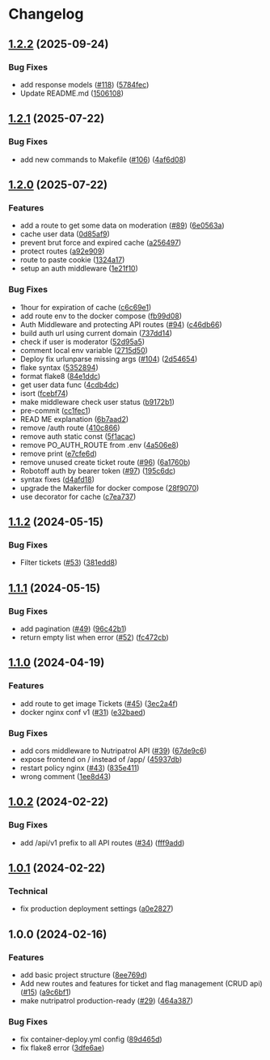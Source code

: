 # Changelog

## [1.2.2](https://github.com/openfoodfacts/nutripatrol/compare/v1.2.1...v1.2.2) (2025-09-24)


### Bug Fixes

* add response models ([#118](https://github.com/openfoodfacts/nutripatrol/issues/118)) ([5784fec](https://github.com/openfoodfacts/nutripatrol/commit/5784fecb85fc6c92d09d8e9f6a5b9308f80c259f))
* Update README.md ([1506108](https://github.com/openfoodfacts/nutripatrol/commit/15061080f4cbc132b251b97918c8cd0da153d951))

## [1.2.1](https://github.com/openfoodfacts/nutripatrol/compare/v1.2.0...v1.2.1) (2025-07-22)


### Bug Fixes

* add new commands to Makefile ([#106](https://github.com/openfoodfacts/nutripatrol/issues/106)) ([4af6d08](https://github.com/openfoodfacts/nutripatrol/commit/4af6d0829d2f2f6ac9d47fa44edb872c9db5305b))

## [1.2.0](https://github.com/openfoodfacts/nutripatrol/compare/v1.1.2...v1.2.0) (2025-07-22)


### Features

* add a route to get some data on moderation ([#89](https://github.com/openfoodfacts/nutripatrol/issues/89)) ([6e0563a](https://github.com/openfoodfacts/nutripatrol/commit/6e0563ae338b2cb24933788e4266216c7182c2cc))
* cache user data ([0d85af9](https://github.com/openfoodfacts/nutripatrol/commit/0d85af9b57be40c33139e727c3e73b9d628754c9))
* prevent brut force and expired cache ([a256497](https://github.com/openfoodfacts/nutripatrol/commit/a256497db12ca04716957db612a08e474d0ddac1))
* protect routes ([a92e909](https://github.com/openfoodfacts/nutripatrol/commit/a92e9099a2686b7918503c586a12101576a7264e))
* route to paste cookie ([1324a17](https://github.com/openfoodfacts/nutripatrol/commit/1324a177a670f49a4c3c346acaa64d1028b67653))
* setup an auth middleware ([1e21f10](https://github.com/openfoodfacts/nutripatrol/commit/1e21f1034be85e70d0425f6bc0cc4d0f74f5fec2))


### Bug Fixes

* 1hour for expiration of cache ([c6c69e1](https://github.com/openfoodfacts/nutripatrol/commit/c6c69e10959ad8fb16a9726f78bc3bff990ec389))
* add route env to the docker compose ([fb99d08](https://github.com/openfoodfacts/nutripatrol/commit/fb99d08578016bd170b0ff847bef5a7660f3c2c2))
* Auth Middleware and protecting API routes ([#94](https://github.com/openfoodfacts/nutripatrol/issues/94)) ([c46db66](https://github.com/openfoodfacts/nutripatrol/commit/c46db667c67319874ff29e185210a1d217a7d7f8))
* build auth url using current domain ([737dd14](https://github.com/openfoodfacts/nutripatrol/commit/737dd14879fcfd673a3856fe8af55db3c1291879))
* check if user is moderator ([52d95a5](https://github.com/openfoodfacts/nutripatrol/commit/52d95a5bb8af9bd0902f1654ba06d444f765590c))
* comment local env variable ([2715d50](https://github.com/openfoodfacts/nutripatrol/commit/2715d5043a05f940360f1f6d557edcac26f43394))
* Deploy fix urlunparse missing args ([#104](https://github.com/openfoodfacts/nutripatrol/issues/104)) ([2d54654](https://github.com/openfoodfacts/nutripatrol/commit/2d5465439281f4975baf2f327cbcf19575854240))
* flake syntax ([5352894](https://github.com/openfoodfacts/nutripatrol/commit/5352894957630aec61b83a9ed74cd1a8a5659adf))
* format flake8 ([84e1ddc](https://github.com/openfoodfacts/nutripatrol/commit/84e1ddc55f3d25add28e6b9209dd057473f4d489))
* get user data func ([4cdb4dc](https://github.com/openfoodfacts/nutripatrol/commit/4cdb4dc67344659fd52c932e708e693f25fb8610))
* isort ([fcebf74](https://github.com/openfoodfacts/nutripatrol/commit/fcebf74961e7edf0e434bba74d9ff46126f04fe7))
* make middleware check user status ([b9172b1](https://github.com/openfoodfacts/nutripatrol/commit/b9172b119b22d3578d1f06e6425c18de4477d87d))
* pre-commit ([cc1fec1](https://github.com/openfoodfacts/nutripatrol/commit/cc1fec1db30c55470aec7cc83197bcaf8d49e8a5))
* READ ME explanation ([6b7aad2](https://github.com/openfoodfacts/nutripatrol/commit/6b7aad257a23b5b8f0b5c845bd253c6b79472f57))
* remove /auth route ([410c866](https://github.com/openfoodfacts/nutripatrol/commit/410c8664cae9bc0e293410196726bfbf99a7e4af))
* remove auth static const ([5f1acac](https://github.com/openfoodfacts/nutripatrol/commit/5f1acacf2a237905659784b05d3b2a892ad93295))
* remove PO_AUTH_ROUTE from .env ([4a506e8](https://github.com/openfoodfacts/nutripatrol/commit/4a506e8489a2582cd728b50a16d7d1c0349e9f6c))
* remove print ([e7cfe6d](https://github.com/openfoodfacts/nutripatrol/commit/e7cfe6d0327b67dbc2eade18e952b5dc4b40de63))
* remove unused create ticket route ([#96](https://github.com/openfoodfacts/nutripatrol/issues/96)) ([6a1760b](https://github.com/openfoodfacts/nutripatrol/commit/6a1760bf3b7248317fe13bd0e30f5e2f9d23fce9))
* Robotoff auth by bearer token ([#97](https://github.com/openfoodfacts/nutripatrol/issues/97)) ([195c6dc](https://github.com/openfoodfacts/nutripatrol/commit/195c6dcb572bf9678265b43368d60315e41bdff6))
* syntax fixes ([d4afd18](https://github.com/openfoodfacts/nutripatrol/commit/d4afd1861dff2125700ed635f95e2efdc60e2ff5))
* upgrade the Makerfile for docker compose ([28f9070](https://github.com/openfoodfacts/nutripatrol/commit/28f907009eaf9fec6739c6c72e3feeea276ad510))
* use decorator for cache ([c7ea737](https://github.com/openfoodfacts/nutripatrol/commit/c7ea7378bff215d030e3b4da76e4939fd1e82984))

## [1.1.2](https://github.com/openfoodfacts/nutripatrol/compare/v1.1.1...v1.1.2) (2024-05-15)


### Bug Fixes

* Filter tickets ([#53](https://github.com/openfoodfacts/nutripatrol/issues/53)) ([381edd8](https://github.com/openfoodfacts/nutripatrol/commit/381edd8c307bfad3be7b1825a464ee2924000525))

## [1.1.1](https://github.com/openfoodfacts/nutripatrol/compare/v1.1.0...v1.1.1) (2024-05-15)


### Bug Fixes

* add pagination ([#49](https://github.com/openfoodfacts/nutripatrol/issues/49)) ([96c42b1](https://github.com/openfoodfacts/nutripatrol/commit/96c42b1f71e79c032d30ca02db85f2aa0693f24e))
* return empty list when error ([#52](https://github.com/openfoodfacts/nutripatrol/issues/52)) ([fc472cb](https://github.com/openfoodfacts/nutripatrol/commit/fc472cbe80a319afaf0fd7ca785ecb65ad870e7a))

## [1.1.0](https://github.com/openfoodfacts/nutripatrol/compare/v1.0.2...v1.1.0) (2024-04-19)


### Features

* add route to get image Tickets ([#45](https://github.com/openfoodfacts/nutripatrol/issues/45)) ([3ec2a4f](https://github.com/openfoodfacts/nutripatrol/commit/3ec2a4f138e6a4816f57586195eb0e087606d4bd))
* docker nginx conf v1 ([#31](https://github.com/openfoodfacts/nutripatrol/issues/31)) ([e32baed](https://github.com/openfoodfacts/nutripatrol/commit/e32baed9c19a5f9fd72f27ab41948aeee15c1b73))


### Bug Fixes

* add cors middleware to Nutripatrol API ([#39](https://github.com/openfoodfacts/nutripatrol/issues/39)) ([67de9c6](https://github.com/openfoodfacts/nutripatrol/commit/67de9c6c033044fa1f3abf9fb0ce92e5f6b37f27))
* expose frontend on / instead of /app/ ([45937db](https://github.com/openfoodfacts/nutripatrol/commit/45937db8f839392aef78b6bd88a9617e56547912))
* restart policy nginx ([#43](https://github.com/openfoodfacts/nutripatrol/issues/43)) ([835e411](https://github.com/openfoodfacts/nutripatrol/commit/835e4111aec7ea4d4d3f4b63c275480561478895))
* wrong comment ([1ee8d43](https://github.com/openfoodfacts/nutripatrol/commit/1ee8d432f622344e7243646d0f3758a30c5ef606))

## [1.0.2](https://github.com/openfoodfacts/nutripatrol/compare/v1.0.1...v1.0.2) (2024-02-22)


### Bug Fixes

* add /api/v1 prefix to all API routes ([#34](https://github.com/openfoodfacts/nutripatrol/issues/34)) ([fff9add](https://github.com/openfoodfacts/nutripatrol/commit/fff9add510836d8833e6a11b5d063d2c892ebd83))

## [1.0.1](https://github.com/openfoodfacts/nutripatrol/compare/v1.0.0...v1.0.1) (2024-02-22)


### Technical

* fix production deployment settings ([a0e2827](https://github.com/openfoodfacts/nutripatrol/commit/a0e2827b3b9c99f00e6b4db3926c1e65fb355edb))

## 1.0.0 (2024-02-16)


### Features

* add basic project structure ([8ee769d](https://github.com/openfoodfacts/nutripatrol/commit/8ee769d3a877f959a2a4f63e2fb4ba744319f892))
* Add new routes and features for ticket and flag management (CRUD api) ([#15](https://github.com/openfoodfacts/nutripatrol/issues/15)) ([a9c6bf1](https://github.com/openfoodfacts/nutripatrol/commit/a9c6bf156298b4e1985524e1a4b018f6164ca3c1))
* make nutripatrol production-ready ([#29](https://github.com/openfoodfacts/nutripatrol/issues/29)) ([464a387](https://github.com/openfoodfacts/nutripatrol/commit/464a387e71ec37af7c0446fc4134e70102f1dd51))


### Bug Fixes

* fix container-deploy.yml config ([89d465d](https://github.com/openfoodfacts/nutripatrol/commit/89d465d12d5a0dd0b687a1fb3b1504b2c2eb9446))
* fix flake8 error ([3dfe6ae](https://github.com/openfoodfacts/nutripatrol/commit/3dfe6aea84e4df69f658fac61458cd9d4705ec81))
